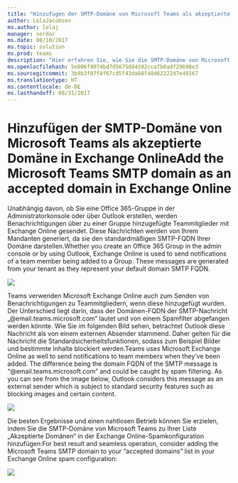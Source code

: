 ```yaml
---
title: "Hinzufügen der SMTP-Domäne von Microsoft Teams als akzeptierte Domäne in Exchange Online | Microsoft-Support"
author: LolaJacobsen
ms.author: lolaj
manager: serdar
ms.date: 08/10/2017
ms.topic: solution
ms.prod: teams
description: "Hier erfahren Sie, wie Sie die SMTP-Domäne von Microsoft Teams als akzeptierte Domäne in Exchange Online hinzufügen, um Benachrichtigungen an Teammitglieder zu senden."
ms.openlocfilehash: 5e006f8074bd7d5675d84502ccafb0adf29698e3
ms.sourcegitcommit: 3b9b3f07f4f67cd5f43da68f48d62222d7e49167
ms.translationtype: HT
ms.contentlocale: de-DE
ms.lasthandoff: 08/31/2017
---
```

<a name="add-the-microsoft-teams-smtp-domain-as-an-accepted-domain-in-exchange-online"></a><span data-ttu-id="78bf4-103">Hinzufügen der SMTP-Domäne von Microsoft Teams als akzeptierte Domäne in Exchange Online</span><span class="sxs-lookup"><span data-stu-id="78bf4-103">Add the Microsoft Teams SMTP domain as an accepted domain in Exchange Online</span></span> 
=============================================================================

<span data-ttu-id="78bf4-p101">Unabhängig davon, ob Sie eine Office 365-Gruppe in der Administratorkonsole oder über Outlook erstellen, werden Benachrichtigungen über zu einer Gruppe hinzugefügte Teammitglieder mit Exchange Online gesendet. Diese Nachrichten werden von Ihrem Mandanten generiert, da sie den standardmäßigen SMTP-FQDN Ihrer Domäne darstellen.</span><span class="sxs-lookup"><span data-stu-id="78bf4-p101">Whether you create an Office 365 Group in the admin console or by using Outlook, Exchange Online is used to send notifications of a team member being added to a Group. These messages are generated from your tenant as they represent your default domain SMTP FQDN.</span></span>

![](media/Add_the_Microsoft_Teams_SMTP_domain_as_an_accepted_domain_in_Exchange_Online_image1.jpg)

<span data-ttu-id="78bf4-p102">Teams verwenden Microsoft Exchange Online auch zum Senden von Benachrichtigungen zu Teammitgliedern, wenn diese hinzugefügt wurden. Der Unterschied liegt darin, dass der Domänen-FQDN der SMTP-Nachricht „@email.teams.microsoft.com“ lautet und von einem Spamfilter abgefangen werden könnte. Wie Sie im folgenden Bild sehen, betrachtet Outlook diese Nachricht als von einem externen Absender stammend. Daher gelten für die Nachricht die Standardsicherheitsfunktionen, sodass zum Beispiel Bilder und bestimmte Inhalte blockiert werden.</span><span class="sxs-lookup"><span data-stu-id="78bf4-p102">Teams uses Microsoft Exchange Online as well to send notifications to team members when they’ve been added. The difference being the domain FQDN of the SMTP message is “@email.teams.microsoft.com” and could be caught by spam filtering. As you can see from the image below, Outlook considers this message as an external sender which is subject to standard security features such as blocking images and certain content.</span></span>

![](media/Add_the_Microsoft_Teams_SMTP_domain_as_an_accepted_domain_in_Exchange_Online_image2.jpg)

<span data-ttu-id="78bf4-109">Die besten Ergebnisse und einen nahtlosen Betrieb können Sie erzielen, indem Sie die SMTP-Domäne von Microsoft Teams zu Ihrer Liste „Akzeptierte Domänen“ in der Exchange Online-Spamkonfiguration hinzufügen:</span><span class="sxs-lookup"><span data-stu-id="78bf4-109">For best result and seamless operation, consider adding the Microsoft Teams SMTP domain to your “accepted domains” list in your Exchange Online spam configuration:</span></span>

![](media/Add_the_Microsoft_Teams_SMTP_domain_as_an_accepted_domain_in_Exchange_Online_image3.png)
